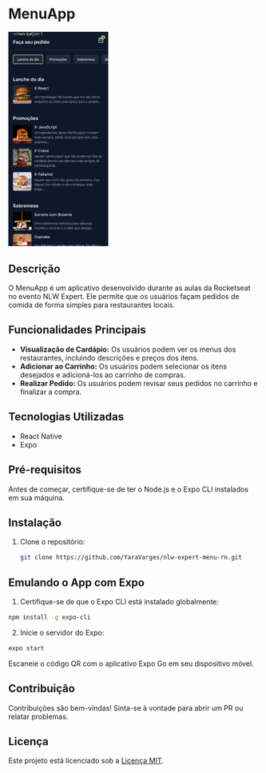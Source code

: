# MenuApp

<img src="assets/images/exem.jpeg" alt="MenuApp" width="200"/>

## Descrição

O MenuApp é um aplicativo desenvolvido durante as aulas da Rocketseat no evento NLW Expert. Ele permite que os usuários façam pedidos de comida de forma simples para restaurantes locais.

## Funcionalidades Principais

- **Visualização de Cardápio:** Os usuários podem ver os menus dos restaurantes, incluindo descrições e preços dos itens.
- **Adicionar ao Carrinho:** Os usuários podem selecionar os itens desejados e adicioná-los ao carrinho de compras.
- **Realizar Pedido:** Os usuários podem revisar seus pedidos no carrinho e finalizar a compra.

## Tecnologias Utilizadas

- React Native
- Expo

## Pré-requisitos

Antes de começar, certifique-se de ter o Node.js e o Expo CLI instalados em sua máquina.

## Instalação

1. Clone o repositório:

   ```bash
   git clone https://github.com/YaraVarges/nlw-expert-menu-rn.git

## Emulando o App com Expo
1. Certifique-se de que o Expo CLI está instalado globalmente:

```bash 
npm install -g expo-cli
```
2. Inicie o servidor do Expo:

```bash 
expo start
```
Escaneie o código QR com o aplicativo Expo Go em seu dispositivo móvel.

## Contribuição
Contribuições são bem-vindas! Sinta-se à vontade para abrir um PR ou relatar problemas.

## Licença
Este projeto está licenciado sob a [Licença MIT](https://opensource.org/licenses/MIT).

